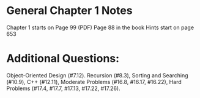 # General Chapter 1 Notes

Chapter 1 starts on Page 99 (PDF) Page 88 in the book
Hints start on page 653

# Additional Questions:

Object-Oriented Design (#7.12). Recursion (#8.3),
Sorting and Searching (#10.9), C++ (#12.11),
Moderate Problems (#16.8, #16.17, #16.22),
Hard Problems (#17.4, #17.7, #17.13, #17.22, #17.26).

